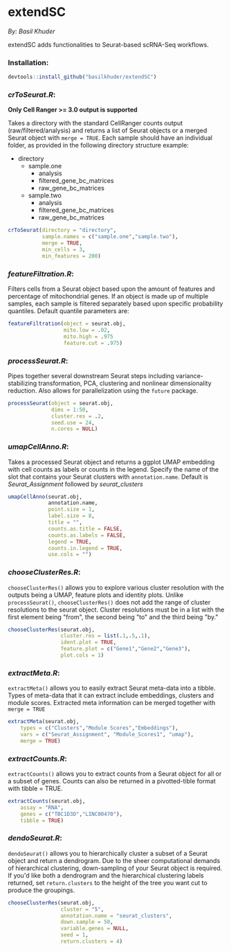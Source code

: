 extendSC
================
*By: Basil Khuder*

extendSC adds functionalities to Seurat-based scRNA-Seq workflows. 

### Installation:
```r
devtools::install_github("basilkhuder/extendSC")
```

### ***crToSeurat.R***:
**Only Cell Ranger >= 3.0 output is supported**

Takes a directory with the standard CellRanger counts output
(raw/filtered/analysis) and returns a list of Seurat objects or a merged Seurat object with ```merge = TRUE```. Each
sample should have an individual folder, as provided in the following directory structure example:
- directory
    - sample.one
        - analysis
        - filtered_gene_bc_matrices
        - raw_gene_bc_matrices
    - sample.two
         - analysis
         - filtered_gene_bc_matrices
         - raw_gene_bc_matrices
         
``` r
crToSeurat(directory = "directory",
           sample.names = c("sample.one","sample.two"),
           merge = TRUE,
           min_cells = 3,
           min_features = 200)
```

### ***featureFiltration.R***:

Filters cells from a Seurat object based upon the amount of features and percentage of mitochondrial genes. If an object is made up of multiple samples, each sample is filtered separately based upon specific probability quantiles. Default quantile parameters are: 

``` r
featureFiltration(object = seurat.obj, 
                  mito.low = .02,
                  mito.high = .975
                  feature.cut = .975)                      
```
### ***processSeurat.R***:

Pipes together several downstream Seurat steps including variance-stabilizing transformation, PCA, clustering and nonlinear dimensionality reduction. Also allows for parallelization using the ```future``` package.

``` r
processSeurat(object = seurat.obj,
              dims = 1:50,
              cluster.res = .2,
              seed.use = 24,
              n.cores = NULL)               
```

### ***umapCellAnno.R***:

Takes a processed Seurat object and returns a ggplot UMAP embedding with cell counts as labels or counts in the legend. Specify the name of the slot that contains your Seurat clusters with ```annotation.name```. Default is *Seurat_Assignment* followed by *seurat_clusters*

``` r
umapCellAnno(seurat.obj,
             annotation.name,
             point.size = 1,
             label.size = 8,
             title = "",
             counts.as.title = FALSE,
             counts.as.labels = FALSE,
             legend = TRUE,
             counts.in.legend = TRUE,
             use.cols = "")       
```

### ***chooseClusterRes.R***:
```chooseClusterRes()``` allows you to explore various cluster resolution with the outputs being a UMAP, feature plots and identity plots. Unlike ```processSeurat()```, ```chooseClusterRes()``` does not add the range of cluster resolutions to the seurat object.  Cluster resolutions must be in a list with the first element being "from", the second being "to" and the third being "by." 
```r
chooseClusterRes(seurat.obj, 
                 cluster.res = list(.1,.5,.1),
                 ident.plot = TRUE,
                 feature.plot = c("Gene1","Gene2","Gene3"),
                 plot.cols = 1)                           
```

### ***extractMeta.R***:
```extractMeta()``` allows you to easily extract Seurat meta-data into a tibble. Types of meta-data that it can extract include embeddings, clusters and module scores. Extracted meta information can be merged together with ```merge = TRUE```
```r
extractMeta(seurat.obj, 
    types = c("Clusters","Module Scores","Embeddings"), 
    vars = c("Seurat_Assignment", "Module_Scores1", "umap"),
    merge = TRUE)
```

### ***extractCounts.R***:
```extractCounts()``` allows you to extract counts from a Seurat object for all or a subset of genes. Counts can also be returned in a pivotted-tible format with tibble = TRUE. 
```r
extractCounts(seurat.obj, 
    assay = "RNA", 
    genes = c("TBC1D3D","LINC00470"),
    tibble = TRUE) 
```

### ***dendoSeurat.R***:
```dendoSeurat()``` allows you to hierarchically cluster a subset of a Seurat object and return a dendrogram. Due to the sheer computational demands of hierarchical clustering, down-sampling of your Seurat object is required. If you'd like both a dendrogram and the hierarchical clustering labels returned, set ```return.clusters``` to the height of the tree you want cut to produce the groupings. 
```r
chooseClusterRes(seurat.obj, 
                 cluster = "5",
                 annotation.name = "seurat_clusters",
                 down.sample = 50,
                 variable.genes = NULL,
                 seed = 1,
                 return.clusters = 4)                           
```
